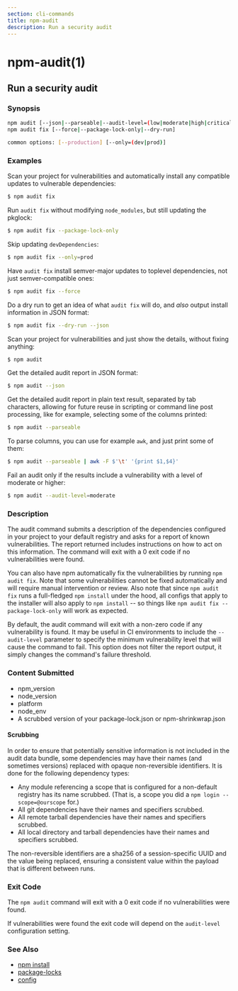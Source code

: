 ```yaml
---
section: cli-commands 
title: npm-audit
description: Run a security audit
---
```


# npm-audit(1)

## Run a security audit

### Synopsis

```bash
npm audit [--json|--parseable|--audit-level=(low|moderate|high|critical)]
npm audit fix [--force|--package-lock-only|--dry-run]

common options: [--production] [--only=(dev|prod)]
```

### Examples

Scan your project for vulnerabilities and automatically install any compatible
updates to vulnerable dependencies:
```bash
$ npm audit fix
```

Run `audit fix` without modifying `node_modules`, but still updating the
pkglock:
```bash
$ npm audit fix --package-lock-only
```

Skip updating `devDependencies`:
```bash
$ npm audit fix --only=prod
```

Have `audit fix` install semver-major updates to toplevel dependencies, not just
semver-compatible ones:
```bash
$ npm audit fix --force
```

Do a dry run to get an idea of what `audit fix` will do, and _also_ output
install information in JSON format:
```bash
$ npm audit fix --dry-run --json
```

Scan your project for vulnerabilities and just show the details, without fixing
anything:
```bash
$ npm audit
```

Get the detailed audit report in JSON format:
```bash
$ npm audit --json
```

Get the detailed audit report in plain text result, separated by tab characters, allowing for
future reuse in scripting or command line post processing, like for example, selecting
some of the columns printed:
```bash
$ npm audit --parseable
```

To parse columns, you can use for example `awk`, and just print some of them:
```bash
$ npm audit --parseable | awk -F $'\t' '{print $1,$4}'
```

Fail an audit only if the results include a vulnerability with a level of moderate or higher:
```bash
$ npm audit --audit-level=moderate
```

### Description

The audit command submits a description of the dependencies configured in
your project to your default registry and asks for a report of known
vulnerabilities. The report returned includes instructions on how to act on
this information. The command will exit with a 0 exit code if no
vulnerabilities were found.

You can also have npm automatically fix the vulnerabilities by running `npm
audit fix`. Note that some vulnerabilities cannot be fixed automatically and
will require manual intervention or review. Also note that since `npm audit fix`
runs a full-fledged `npm install` under the hood, all configs that apply to the
installer will also apply to `npm install` -- so things like `npm audit fix
--package-lock-only` will work as expected.

By default, the audit command will exit with a non-zero code if any vulnerability
is found. It may be useful in CI environments to include the `--audit-level` parameter
to specify the minimum vulnerability level that will cause the command to fail. This
option does not filter the report output, it simply changes the command's failure
threshold.

### Content Submitted

* npm_version
* node_version
* platform
* node_env
* A scrubbed version of your package-lock.json or npm-shrinkwrap.json

#### Scrubbing

In order to ensure that potentially sensitive information is not included in
the audit data bundle, some dependencies may have their names (and sometimes
versions) replaced with opaque non-reversible identifiers.  It is done for
the following dependency types:

* Any module referencing a scope that is configured for a non-default
  registry has its name scrubbed.  (That is, a scope you did a `npm login --scope=@ourscope` for.)
* All git dependencies have their names and specifiers scrubbed.
* All remote tarball dependencies have their names and specifiers scrubbed.
* All local directory and tarball dependencies have their names and specifiers scrubbed.

The non-reversible identifiers are a sha256 of a session-specific UUID and the
value being replaced, ensuring a consistent value within the payload that is
different between runs.

### Exit Code

The `npm audit` command will exit with a 0 exit code if no vulnerabilities were found.

If vulnerabilities were found the exit code will depend on the `audit-level`
configuration setting.

### See Also

* [npm install](/cli-commands/install)
* [package-locks](/configuring-npm/package-locks)
* [config](/using-npm/config)
